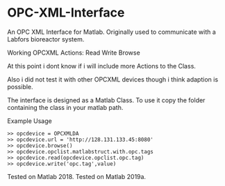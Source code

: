 # OPC-XML-Interface
An OPC XML Interface for Matlab. Originally used to communicate with a Labfors bioreactor system.

Working OPCXML Actions:
Read
Write
Browse

At this point i dont know if i will include more Actions to the Class.

Also i did not test it with other OPCXML devices though i think adaption is possible.

The interface is designed as a Matlab Class. To use it copy the folder containing the class in your matlab path.

Example Usage
```
>> opcdevice = OPCXMLDA
>> opcdevice.url = 'http://128.131.133.45:8080'
>> opcdevice.browse()
>> opcdevice.opclist.matlabstruct.with.opc.tags
>> opcdevice.read(opcdevice.opclist.opc.tag)
>> opcdevice.write('opc.tag',value)
```

Tested on Matlab 2018.
Tested on Matlab 2019a.

